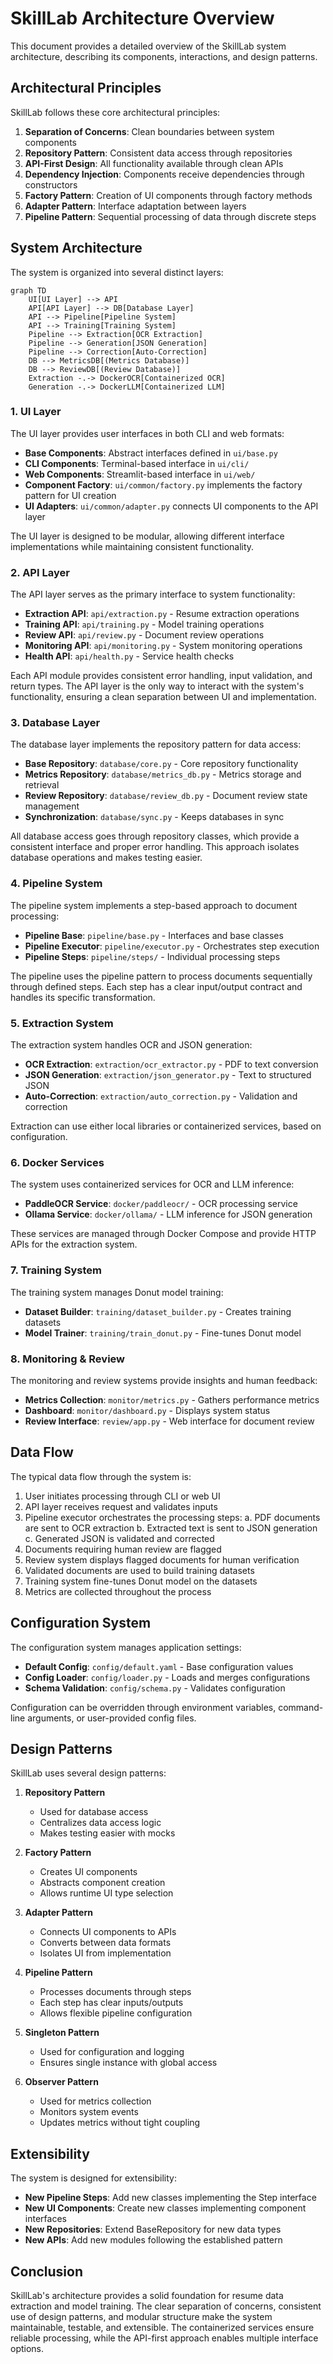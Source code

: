 # SkillLab Architecture Overview

This document provides a detailed overview of the SkillLab system architecture, describing its components, interactions, and design patterns.

## Architectural Principles

SkillLab follows these core architectural principles:

1. **Separation of Concerns**: Clean boundaries between system components
2. **Repository Pattern**: Consistent data access through repositories
3. **API-First Design**: All functionality available through clean APIs
4. **Dependency Injection**: Components receive dependencies through constructors
5. **Factory Pattern**: Creation of UI components through factory methods
6. **Adapter Pattern**: Interface adaptation between layers
7. **Pipeline Pattern**: Sequential processing of data through discrete steps

## System Architecture

The system is organized into several distinct layers:

```mermaid
graph TD
    UI[UI Layer] --> API
    API[API Layer] --> DB[Database Layer]
    API --> Pipeline[Pipeline System]
    API --> Training[Training System]
    Pipeline --> Extraction[OCR Extraction]
    Pipeline --> Generation[JSON Generation] 
    Pipeline --> Correction[Auto-Correction]
    DB --> MetricsDB[(Metrics Database)]
    DB --> ReviewDB[(Review Database)]
    Extraction -.-> DockerOCR[Containerized OCR]
    Generation -.-> DockerLLM[Containerized LLM]
```

### 1. UI Layer

The UI layer provides user interfaces in both CLI and web formats:

- **Base Components**: Abstract interfaces defined in `ui/base.py`
- **CLI Components**: Terminal-based interface in `ui/cli/`
- **Web Components**: Streamlit-based interface in `ui/web/`
- **Component Factory**: `ui/common/factory.py` implements the factory pattern for UI creation
- **UI Adapters**: `ui/common/adapter.py` connects UI components to the API layer

The UI layer is designed to be modular, allowing different interface implementations while maintaining consistent functionality.

### 2. API Layer

The API layer serves as the primary interface to system functionality:

- **Extraction API**: `api/extraction.py` - Resume extraction operations
- **Training API**: `api/training.py` - Model training operations
- **Review API**: `api/review.py` - Document review operations
- **Monitoring API**: `api/monitoring.py` - System monitoring operations
- **Health API**: `api/health.py` - Service health checks

Each API module provides consistent error handling, input validation, and return types. The API layer is the only way to interact with the system's functionality, ensuring a clean separation between UI and implementation.

### 3. Database Layer

The database layer implements the repository pattern for data access:

- **Base Repository**: `database/core.py` - Core repository functionality
- **Metrics Repository**: `database/metrics_db.py` - Metrics storage and retrieval
- **Review Repository**: `database/review_db.py` - Document review state management
- **Synchronization**: `database/sync.py` - Keeps databases in sync

All database access goes through repository classes, which provide a consistent interface and proper error handling. This approach isolates database operations and makes testing easier.

### 4. Pipeline System

The pipeline system implements a step-based approach to document processing:

- **Pipeline Base**: `pipeline/base.py` - Interfaces and base classes
- **Pipeline Executor**: `pipeline/executor.py` - Orchestrates step execution
- **Pipeline Steps**: `pipeline/steps/` - Individual processing steps

The pipeline uses the pipeline pattern to process documents sequentially through defined steps. Each step has a clear input/output contract and handles its specific transformation.

### 5. Extraction System

The extraction system handles OCR and JSON generation:

- **OCR Extraction**: `extraction/ocr_extractor.py` - PDF to text conversion
- **JSON Generation**: `extraction/json_generator.py` - Text to structured JSON
- **Auto-Correction**: `extraction/auto_correction.py` - Validation and correction

Extraction can use either local libraries or containerized services, based on configuration.

### 6. Docker Services

The system uses containerized services for OCR and LLM inference:

- **PaddleOCR Service**: `docker/paddleocr/` - OCR processing service
- **Ollama Service**: `docker/ollama/` - LLM inference for JSON generation

These services are managed through Docker Compose and provide HTTP APIs for the extraction system.

### 7. Training System

The training system manages Donut model training:

- **Dataset Builder**: `training/dataset_builder.py` - Creates training datasets
- **Model Trainer**: `training/train_donut.py` - Fine-tunes Donut model

### 8. Monitoring & Review

The monitoring and review systems provide insights and human feedback:

- **Metrics Collection**: `monitor/metrics.py` - Gathers performance metrics
- **Dashboard**: `monitor/dashboard.py` - Displays system status
- **Review Interface**: `review/app.py` - Web interface for document review

## Data Flow

The typical data flow through the system is:

1. User initiates processing through CLI or web UI
2. API layer receives request and validates inputs
3. Pipeline executor orchestrates the processing steps:
   a. PDF documents are sent to OCR extraction
   b. Extracted text is sent to JSON generation
   c. Generated JSON is validated and corrected
4. Documents requiring human review are flagged
5. Review system displays flagged documents for human verification
6. Validated documents are used to build training datasets
7. Training system fine-tunes Donut model on the datasets
8. Metrics are collected throughout the process

## Configuration System

The configuration system manages application settings:

- **Default Config**: `config/default.yaml` - Base configuration values
- **Config Loader**: `config/loader.py` - Loads and merges configurations
- **Schema Validation**: `config/schema.py` - Validates configuration

Configuration can be overridden through environment variables, command-line arguments, or user-provided config files.

## Design Patterns

SkillLab uses several design patterns:

1. **Repository Pattern**
   - Used for database access
   - Centralizes data access logic
   - Makes testing easier with mocks

2. **Factory Pattern**
   - Creates UI components
   - Abstracts component creation
   - Allows runtime UI type selection

3. **Adapter Pattern**
   - Connects UI components to APIs
   - Converts between data formats
   - Isolates UI from implementation

4. **Pipeline Pattern**
   - Processes documents through steps
   - Each step has clear inputs/outputs
   - Allows flexible pipeline configuration

5. **Singleton Pattern**
   - Used for configuration and logging
   - Ensures single instance with global access

6. **Observer Pattern**
   - Used for metrics collection
   - Monitors system events
   - Updates metrics without tight coupling

## Extensibility

The system is designed for extensibility:

- **New Pipeline Steps**: Add new classes implementing the Step interface
- **New UI Components**: Create new classes implementing component interfaces
- **New Repositories**: Extend BaseRepository for new data types
- **New APIs**: Add new modules following the established pattern

## Conclusion

SkillLab's architecture provides a solid foundation for resume data extraction and model training. The clear separation of concerns, consistent use of design patterns, and modular structure make the system maintainable, testable, and extensible. The containerized services ensure reliable processing, while the API-first approach enables multiple interface options.